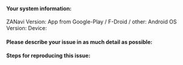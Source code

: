 #### Your system information:
ZANavi Version:
App from Google-Play / F-Droid / other:
Android OS Version:
Device:

#### Please describe your issue in as much detail as possible:

#### Steps for reproducing this issue:


